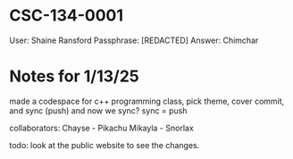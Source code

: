 # CSC-134-0001
User: Shaine Ransford
Passphrase: [REDACTED]
Answer: Chimchar

# Notes for 1/13/25
made a codespace for c++ programming class, pick theme, cover commit, and sync (push)
and now we sync?
sync = push

collaborators: 
Chayse - Pikachu
Mikayla - Snorlax

todo: look at the public website to see the changes. 


